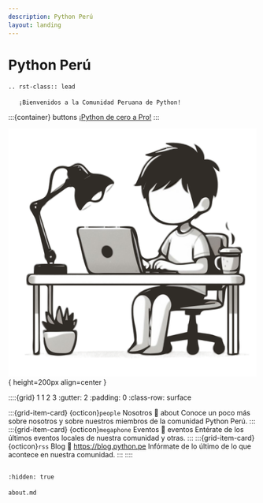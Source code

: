```yaml
---
description: Python Perú
layout: landing
---
```

# Python Perú

```{eval-rst}
.. rst-class:: lead

   ¡Bienvenidos a la Comunidad Peruana de Python!
```

:::{container} buttons
[¡Python de cero a Pro!](learning-path.md)
:::

![Boy](/_static/images/boy.svg){ height=200px align=center }

::::{grid} 1 1 2 3
:gutter: 2
:padding: 0
:class-row: surface

:::{grid-item-card}  {octicon}`people` Nosotros
:link: about
Conoce un poco más sobre nosotros y sobre nuestros miembros de la comunidad
Python Perú.
:::
:::{grid-item-card}  {octicon}`megaphone` Eventos
:link: eventos
Entérate de los últimos eventos locales de nuestra comunidad y otras.
:::
:::{grid-item-card}  {octicon}`rss` Blog
:link: https://blog.python.pe
Infórmate de lo último de lo que acontece en nuestra comunidad.
:::
::::


```{embed} https://blog.python.pe/recent_posts/
```

```{toctree}
:hidden: true

about.md
```
